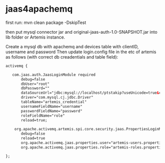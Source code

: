 # jaas4apachemq

first run: mvn clean package -DskipTest

then put mysql connector jar and original-jaas-auth-1.0-SNAPSHOT.jar into lib folder or Artemis instance.

Create a mysql db with apachemq and devices table with clientID, username and password
Then update login.config file in the etc of artemis as follows (with correct db creadentials and table field):
~~~xml
activemq {

   com.jaas.auth.JaasLoginModule required
       debug=false
	   dbUser="root"
	   dbPassword=""
	   dataSourceUrl="jdbc:mysql://localhost/ptstakip?useUnicode=true&characterEncoding=utf8&useSSL=false&useLegacyDatetimeCode=false&serverTimezone=UTC"
	   driver="com.mysql.cj.jdbc.Driver"
	   tableName="artemis_credential"
	   usernameFieldName="username"
	   passwordFieldName="password"
	   roleFieldName="role"
	   reload=true;
	   
	org.apache.activemq.artemis.spi.core.security.jaas.PropertiesLoginModule sufficient
       debug=false
       reload=true
       org.apache.activemq.jaas.properties.user="artemis-users.properties"
       org.apache.activemq.jaas.properties.role="artemis-roles.properties";

};
~~~


